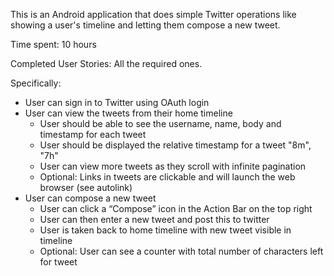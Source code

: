 This is an Android application that does simple Twitter operations like
showing a user's timeline and letting them compose a new tweet.

Time spent: 10 hours

Completed User Stories: All the required ones.

Specifically:

 - User can sign in to Twitter using OAuth login
 - User can view the tweets from their home timeline
   - User should be able to see the username, name, body and timestamp for each tweet
   - User should be displayed the relative timestamp for a tweet "8m", "7h"
   - User can view more tweets as they scroll with infinite pagination
   - Optional: Links in tweets are clickable and will launch the web browser (see autolink)
 - User can compose a new tweet
   - User can click a “Compose” icon in the Action Bar on the top right
   - User can then enter a new tweet and post this to twitter
   - User is taken back to home timeline with new tweet visible in timeline
   - Optional: User can see a counter with total number of characters left for tweet
